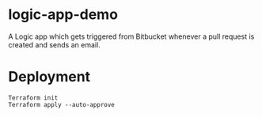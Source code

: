 # logic-app-demo
A Logic app which gets triggered from Bitbucket whenever a pull request is created and sends an email. 

# Deployment
```
Terraform init
Terraform apply --auto-approve
```